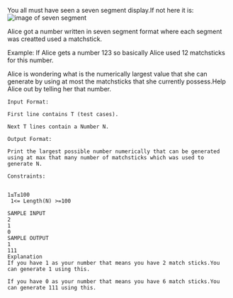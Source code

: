 You all must have seen a seven segment display.If not here it is:
![image of seven segment](https://he-s3.s3.amazonaws.com/media/uploads/2a68dd86-3443-40b0-bef0-d7eb276b6154.jpeg)

Alice got a number written in seven segment format where each segment was creatted used a matchstick.

Example: If Alice gets a number 123 so basically Alice used 12 matchsticks for this number.

Alice is wondering what is the numerically largest value that she can generate by using at most the matchsticks that she currently possess.Help Alice out by telling her that number.

 
```
Input Format:

First line contains T (test cases).

Next T lines contain a Number N.

Output Format:

Print the largest possible number numerically that can be generated using at max that many number of matchsticks which was used to generate N.

Constraints:


1≤T≤100
 1<= Length(N) >=100

SAMPLE INPUT 
2
1
0
SAMPLE OUTPUT 
1
111
Explanation
If you have 1 as your number that means you have 2 match sticks.You can generate 1 using this.

If you have 0 as your number that means you have 6 match sticks.You can generate 111 using this.

```